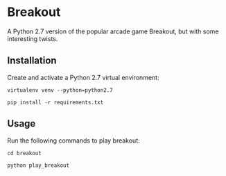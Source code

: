# Breakout
A Python 2.7 version of the popular arcade game Breakout, but with some interesting twists. 

## Installation
Create and activate a Python 2.7 virtual environment:

`virtualenv venv --python=python2.7`

`pip install -r requirements.txt`

## Usage 
Run the following commands to play breakout:

`cd breakout`

`python play_breakout`

